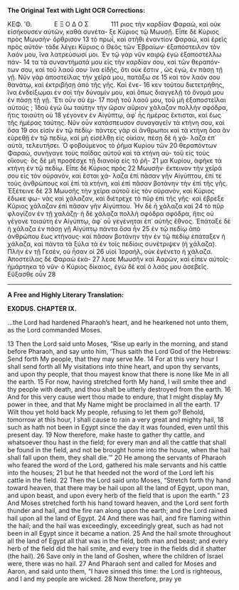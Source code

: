 **The Original Text with Light OCR Corrections:**

ΚΕΦ. ʹΘ.     Ε Ξ Ο Δ Ο Σ     111
ριος τὴν καρδίαν Φαραὼ, καὶ οὐκ εἰσήκουσεν αὐτῶν, καθὰ συνέτα-
ξε Κύριος τῷ Μωυσῇ. Εἶπε δὲ Κύριος πρὸς Μωυσῆν· ὄρθρισον 13
τὸ πρωΐ, καὶ στῆθι ἐναντίον Φαραὼ, καὶ ἐρεῖς πρὸς αὐτόν· τάδε
λέγει Κύριος ὁ Θεὸς τῶν Ἑβραίων· ἐξαπόστειλον τὸν λαόν μου,
ἵνα λατρεύσωσί μοι. Ἐν τῷ γὰρ νῦν καιρῷ ἐγὼ ἐξαποστέλλω πάν- 14
τα τὰ συναντήματά μου εἰς τὴν καρδίαν σου, καὶ τῶν θεραπόν-
των σου, καὶ τοῦ λαοῦ σου· ἵνα εἰδῇς, ὅτι οὐκ ἔστιν , ὡς ἐγώ,
ἐν πάσῃ τῇ γῇ. Νῦν γὰρ ἀποστείλας τὴν χεῖρά μου, πατάξω σε 15
καὶ τὸν λαόν σου θανάτῳ, καὶ ἐκτριβήσῃ ἀπὸ τῆς γῆς. Καὶ ἕνε- 16
κεν τούτου διετετρήθης, ἵνα ἐνδείξωμαι ἐν σοὶ τὴν δύναμίν μου, καὶ
ὅπως διαγγελῇ τὸ ὄνομά μου ἐν πάσῃ τῇ γῇ. Ἔτι οὖν σὺ ἐμ- 17
ποιῇ τοῦ λαοῦ μου, τοῦ μὴ ἐξαποστεῖλαι αὐτούς ; Ἰδοὺ ἐγὼ ὕω
ταύτην τὴν ὥραν αὔριον χάλαζαν πολλὴν σφόδρα, ἥτις τοιαύτη οὐ 18
γέγονεν ἐν Αἰγύπτῳ, ἀφ᾿ ἧς ἡμέρας ἔκτισται, καὶ ἕως τῆς ἡμέρας
ταύτης. Νῦν οὖν κατάσπευσον συναγαγεῖν τὰ κτήνη σου, καὶ ὅσα 19
σοι εἰσὶν ἐν τῷ πεδίῳ· πάντες γὰρ οἱ ἄνθρωποι καὶ τὰ κτήνη ὅσα
ἂν εὑρεθῇ ἐν τῷ πεδίῳ, καὶ μὴ εἰσέλθῃ εἰς οἰκίαν, πέσῃ δὲ ἡ χά-
λαζα ἐπ᾿ αὐτὰ, τελευτήσει. Ὁ φοβούμενος τὸ ῥῆμα Κυρίου τῶν 20
θεραπόντων Φαραὼ, συνήγαγε τοὺς παῖδας αὐτοῦ καὶ τὰ κτήνη αὐ-
τοῦ εἰς τοὺς οἴκους· ὃς δὲ μὴ προσέσχε τῇ διανοίᾳ εἰς τὸ ῥῆ- 21
μα Κυρίου, ἀφῆκε τὰ κτήνη ἐν τῷ πεδίῳ. Εἶπε δὲ Κύριος πρὸς 22
Μωυσῆν· ἔκτεινον τὴν χεῖρά σου εἰς τὸν οὐρανὸν, καὶ ἔσται χά-
λαζα ἐπὶ πᾶσαν γῆν Αἰγύπτου, ἐπί τε τοὺς ἀνθρώπους καὶ ἐπὶ
τὰ κτήνη, καὶ ἐπὶ πᾶσαν βοτάνην τὴν ἐπὶ τῆς γῆς. Ἐξέτεινε δὲ 23
Μωυσῆς τὴν χεῖρα αὐτοῦ εἰς τὸν οὐρανὸν, καὶ Κύριος ἔδωκε φω-
νὰς καὶ χάλαζαν, καὶ διέτρεχε τὸ πῦρ ἐπὶ τῆς γῆς· καὶ ἔβρεξε
Κύριος χάλαζαν ἐπὶ πᾶσαν γῆν Αἰγύπτου. Ἦν δὲ ἡ χάλαζα καὶ 24
τὸ πῦρ φλογίζον ἐν τῇ χαλάζῃ· ἡ δὲ χάλαζα πολλὴ σφόδρα σφόδρα,
ἥτις οὐ γέγονε τοιαύτη ἐν Αἰγύπτῳ, ἀφ᾿ οὗ γεγένηται ἐπ᾿ αὐτῆς
ἔθνος. Ἐπάταξε δὲ ἡ χάλαζα ἐν πάσῃ γῇ Αἰγύπτῳ πάντα ὅσα ἦν 25
ἐν τῷ πεδίῳ ἀπὸ ἀνθρώπου ἕως κτήνους· καὶ πᾶσαν βοτάνην τὴν
ἐν τῷ πεδίῳ ἐπάταξεν ἡ χάλαζα, καὶ πάντα τὰ ξύλα τὰ ἐν τοῖς
πεδίοις συνέτριψεν (ἡ χάλαζα). Πλὴν ἐν τῇ Γεσὲν, οὐ ἦσαν οἱ 26
υἱοὶ Ἰσραὴλ, οὐκ ἐγένετο ἡ χάλαζα. Ἀποστείλας δὲ Φαραὼ ἐκά- 27
λεσε Μωυσῆν καὶ Ἀαρὼν, καὶ εἶπεν αὐτοῖς· ἡμάρτηκα τὸ νῦν· ὁ
Κύριος δίκαιος, ἐγὼ δὲ καὶ ὁ λαός μου ἀσεβεῖς. Εὔξασθε οὖν 28

***

**A Free and Highly Literary Translation:**

**EXODUS. CHAPTER IX.**

...the Lord had hardened Pharaoh’s heart, and he hearkened not unto them, as the Lord commanded Moses.

13 Then the Lord said unto Moses, “Rise up early in the morning, and stand before Pharaoh, and say unto him, ‘Thus saith the Lord God of the Hebrews: Send forth My people, that they may serve Me.
14 For at this very hour I shall send forth all My visitations into thine heart, and upon thy servants, and upon thy people, that thou mayest know that there is none like Me in all the earth.
15 For now, having stretched forth My hand, I will smite thee and thy people with death, and thou shalt be utterly destroyed from the earth.
16 And for this very cause wert thou made to endure, that I might display My power in thee, and that My Name might be proclaimed in all the earth.
17 Wilt thou yet hold back My people, refusing to let them go? Behold, tomorrow at this hour, I shall cause to rain a very great and mighty hail,
18 such as hath not been in Egypt since the day it was founded, even until this present day.
19 Now therefore, make haste to gather thy cattle, and whatsoever thou hast in the field; for every man and all the cattle that shall be found in the field, and not be brought home into the house, when the hail shall fall upon them, they shall die.’”
20 He among the servants of Pharaoh who feared the word of the Lord, gathered his male servants and his cattle into the houses;
21 but he that heeded not the word of the Lord left his cattle in the field.
22 Then the Lord said unto Moses, “Stretch forth thy hand toward heaven, that there may be hail upon all the land of Egypt, upon man, and upon beast, and upon every herb of the field that is upon the earth.”
23 And Moses stretched forth his hand toward heaven, and the Lord sent forth thunder and hail, and the fire ran along upon the earth; and the Lord rained hail upon all the land of Egypt.
24 And there was hail, and fire flaming within the hail; and the hail was exceedingly, exceedingly great, such as had not been in all Egypt since it became a nation.
25 And the hail smote throughout all the land of Egypt all that was in the field, both man and beast; and every herb of the field did the hail smite, and every tree in the fields did it shatter (the hail).
26 Save only in the land of Goshen, where the children of Israel were, there was no hail.
27 And Pharaoh sent and called for Moses and Aaron, and said unto them, “I have sinned this time: the Lord is righteous, and I and my people are wicked.
28 Now therefore, pray ye